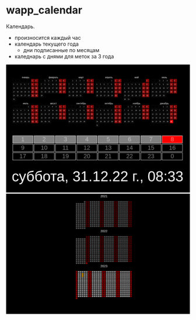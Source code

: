 # wapp_calendar

Календарь.

- произносится каждый час
- календарь текущего года
    - дни подписанные по месяцам
- каледнарь с днями для меток за 3 года

![](./screenshots/2022-12-31_08-33.png)
![](./screenshots/2022-12-31_08-33_1.png)
